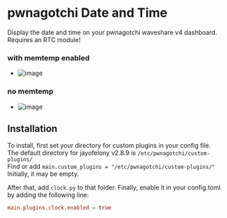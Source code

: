 # pwnagotchi Date and Time
Display the date and time on your pwnagotchi waveshare v4 dashboard. <br>
Requires an RTC module!

### with memtemp enabled<br>
  - ![image](https://github.com/BigPawTate/pwnagotchi-datetime/assets/116862308/5227b2c8-3c9d-4a35-9184-5292abfeab92)

### no memtemp<br>
  - ![image](https://github.com/BigPawTate/pwnagotchi-datetime/assets/116862308/2c290cdb-0abd-47ee-bcab-9ab632f4e2fa)




## Installation

To install, first set your directory for custom plugins in your config file.  
The default directory for jayofelony v2.8.9 is `/etc/pwnagotchi/custom-plugins/` <br>
Find or add `main.custom_plugins = "/etc/pwnagotchi/custom-plugins/"` Initially, it may be empty.

After that, add `clock.py` to that folder.
Finally, enable it in your config.toml by adding the following line:

```toml
main.plugins.clock.enabled = true
```

